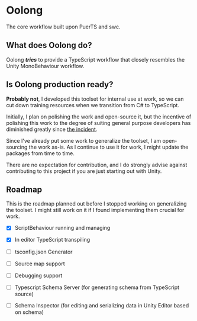 # Oolong

The core workflow built upon PuerTS and swc.

## What does Oolong do?

Oolong ***tries*** to provide a TypeScript workflow that closely resembles the Unity MonoBehaviour workflow.

## Is Oolong production ready?

**Probably not**, I developed this toolset for internal use at work, so we can cut down training resources when we transition from C# to TypeScript.

Initially, I plan on polishing the work and open-source it, but the incentive of polishing this work to the degree of suiting general purpose developers has diminished greatly since [the incident](https://blog.unity.com/news/plan-pricing-and-packaging-updates).

Since I've already put some work to generalize the toolset, I am open-sourcing the work as-is. As I continue to use it for work, I might update the packages from time to time.

There are no expectation for contribution, and I do strongly advise against contributing to this project if you are just starting out with Unity.

## Roadmap

This is the roadmap planned out before I stopped working on generalizing the toolset. I might still work on it if I found implementing them crucial for work.

- [x] ScriptBehaviour running and managing
- [x] In editor TypeScript transpiling
- [ ] tsconfig.json Generator
- [ ] Source map support
- [ ] Debugging support
- [ ] Typescript Schema Server (for generating schema from TypeScript source)
- [ ] Schema Inspector (for editing and serializing data in Unity Editor based on schema)

